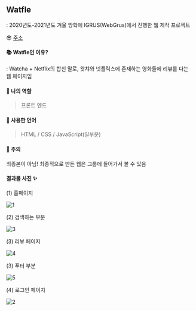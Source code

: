 ## Watfle
: 2020년도-2021년도 겨울 방학에 IGRUS(WebGrus)에서 진행한 웹 제작 프로젝트

😎 [주소](http://watfle2.dothome.co.kr/index.php)



#### 📚 Watfle인 이유?

: Watcha + Netflix의 합친 말로, 왓챠와 넷플릭스에 존재하는 영화들에 리뷰를 다는 웹 페이지임



#### 📌 나의 역할

> 프론트 엔드



#### 📌 사용한 언어

> HTML / CSS / JavaScript(일부분)



#### 🤔 주의

최종본이 아님!
최종적으로 만든 웹은 그룹에 들어가서 볼 수 있음



#### 결과물 사진 ✨

(1) 홈페이지

![1](https://user-images.githubusercontent.com/66003567/132246808-335e4fda-d1e8-4a02-a42e-122a4fc94799.PNG)

(2) 검색하는 부분

![3](https://user-images.githubusercontent.com/66003567/132246896-8bf3e25c-7bd4-4208-9303-3f6e37c25aec.PNG)

(3) 리뷰 페이지

![4](https://user-images.githubusercontent.com/66003567/132246935-c007e750-5525-4113-8a05-7bbe0fcd5a04.PNG)

(3) 푸터 부분

![5](https://user-images.githubusercontent.com/66003567/132246965-1634e489-c475-4486-b749-9d6f727ea82c.PNG)

(4) 로그인 페이지

![2](https://user-images.githubusercontent.com/66003567/132246993-d521d448-9dcf-45cf-b330-e2b77c181327.PNG)

